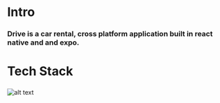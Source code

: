 # Intro
### Drive is a car rental, cross platform application built in react native and and expo.

# Tech Stack
###

![alt text](https://github.com/brandonzane/car-rental/public/Drive.gif.jpg?raw=true)
